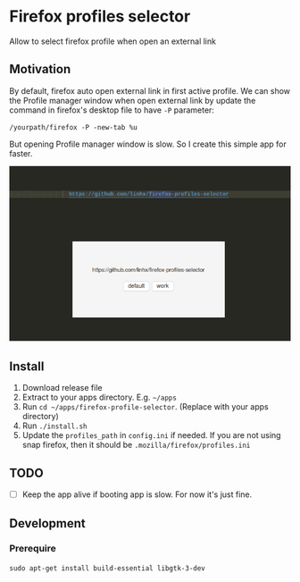 # Firefox profiles selector

Allow to select firefox profile when open an external link

## Motivation

By default, firefox auto open external link in first active profile.
We can show the Profile manager window when open external link by update the command in firefox's desktop file to have `-P` parameter:

```plantext
/yourpath/firefox -P -new-tab %u
```

But opening Profile manager window is slow. So I create this simple app for faster.

![showcase](./showcase.png)

## Install

1. Download release file
2. Extract to your apps directory. E.g. `~/apps`
3. Run `cd ~/apps/firefox-profile-selector`. (Replace with your apps directory)
4. Run `./install.sh`
5. Update the `profiles_path` in `config.ini` if needed. If you are not using snap firefox, then it should be `.mozilla/firefox/profiles.ini`

## TODO

- [ ] Keep the app alive if booting app is slow. For now it's just fine.

## Development

### Prerequire

```shell
sudo apt-get install build-essential libgtk-3-dev
```

